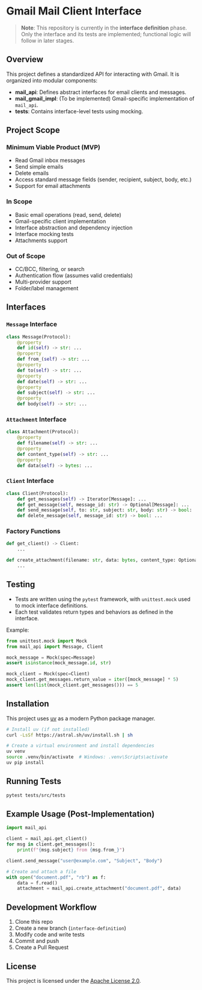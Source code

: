 # Gmail Mail Client Interface

> **Note**: This repository is currently in the **interface definition** phase. Only the interface and its tests are implemented; functional logic will follow in later stages.

## Overview

This project defines a standardized API for interacting with Gmail. It is organized into modular components:

- **mail_api**: Defines abstract interfaces for email clients and messages.
- **mail_gmail_impl**: (To be implemented) Gmail-specific implementation of `mail_api`.
- **tests**: Contains interface-level tests using mocking.

## Project Scope

### Minimum Viable Product (MVP)

- Read Gmail inbox messages
- Send simple emails
- Delete emails
- Access standard message fields (sender, recipient, subject, body, etc.)
- Support for email attachments

### In Scope

- Basic email operations (read, send, delete)
- Gmail-specific client implementation
- Interface abstraction and dependency injection
- Interface mocking tests
- Attachments support

### Out of Scope

- CC/BCC, filtering, or search
- Authentication flow (assumes valid credentials)
- Multi-provider support
- Folder/label management

## Interfaces

### `Message` Interface

```python
class Message(Protocol):
    @property
    def id(self) -> str: ...
    @property
    def from_(self) -> str: ...
    @property
    def to(self) -> str: ...
    @property
    def date(self) -> str: ...
    @property
    def subject(self) -> str: ...
    @property
    def body(self) -> str: ...
```

### `Attachment` Interface

```python
class Attachment(Protocol):
    @property
    def filename(self) -> str: ...
    @property
    def content_type(self) -> str: ...
    @property
    def data(self) -> bytes: ...
```

### `Client` Interface

```python
class Client(Protocol):
    def get_messages(self) -> Iterator[Message]: ...
    def get_message(self, message_id: str) -> Optional[Message]: ...
    def send_message(self, to: str, subject: str, body: str) -> bool: ...
    def delete_message(self, message_id: str) -> bool: ...
```

### Factory Functions

```python
def get_client() -> Client:
    ...

def create_attachment(filename: str, data: bytes, content_type: Optional[str] = None) -> Attachment:
    ...
```

## Testing

- Tests are written using the `pytest` framework, with `unittest.mock` used to mock interface definitions.
- Each test validates return types and behaviors as defined in the interface.

Example:

```python
from unittest.mock import Mock
from mail_api import Message, Client

mock_message = Mock(spec=Message)
assert isinstance(mock_message.id, str)

mock_client = Mock(spec=Client)
mock_client.get_messages.return_value = iter([mock_message] * 5)
assert len(list(mock_client.get_messages())) == 5
```

## Installation

This project uses [uv](https://github.com/astral-sh/uv) as a modern Python package manager.

```bash
# Install uv (if not installed)
curl -LsSf https://astral.sh/uv/install.sh | sh

# Create a virtual environment and install dependencies
uv venv
source .venv/bin/activate  # Windows: .venv\Scripts\activate
uv pip install
```

## Running Tests

```bash
pytest tests/src/tests
```

## Example Usage (Post-Implementation)

```python
import mail_api

client = mail_api.get_client()
for msg in client.get_messages():
    print(f"{msg.subject} from {msg.from_}")

client.send_message("user@example.com", "Subject", "Body")

# Create and attach a file
with open("document.pdf", "rb") as f:
    data = f.read()
    attachment = mail_api.create_attachment("document.pdf", data)
```

## Development Workflow

1. Clone this repo
2. Create a new branch (`interface-definition`)
3. Modify code and write tests
4. Commit and push
5. Create a Pull Request

## License

This project is licensed under the [Apache License 2.0](LICENSE).
